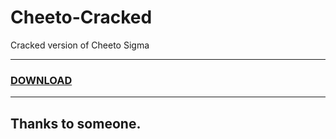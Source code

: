 # Cheeto-Cracked

Cracked version of Cheeto Sigma

----

### [DOWNLOAD](https://github.com/justQOL/Cheeto-Cracked/raw/main/Cheeto-Cracked.jar)

----


## Thanks to someone.
